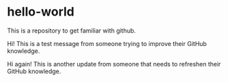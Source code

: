 # hello-world
This is a repository to get familiar with github.

Hi! This is a test message from someone trying to improve their GitHub knowledge.

Hi again! This is another update from someone that needs to refreshen their GitHub knowledge.
